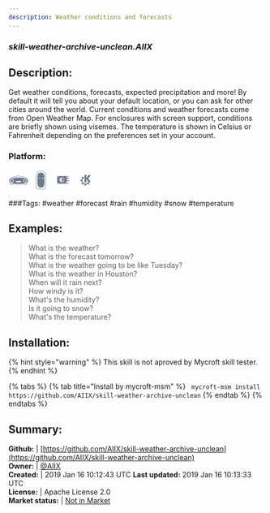 ```yaml
---
description: Weather conditions and forecasts
---
```


### _skill-weather-archive-unclean.AIIX_  
## Description:  
Get weather conditions, forecasts, expected precipitation and more!  By default it will tell
you about your default location, or you can ask for other cities around the world.
Current conditions and weather forecasts come from Open Weather Map.
For enclosures with screen support, conditions are briefly shown using visemes.
The temperature is shown in Celsius or Fahrenheit depending on the preferences set in your  account.  
### Platform:  
 ![Mark I](../.gitbook/assets/mark-1-icon.png)  ![Mark II](../.gitbook/assets/mark-2-icon.png)  ![Picroft](../.gitbook/assets/picroft-icon.png)  ![plasmoid](../.gitbook/assets/kde.png)   
  
###Tags: \#weather \#forecast \#rain \#humidity \#snow \#temperature   
## Examples:  
> What is the weather?  
> What is the forecast tomorrow?  
> What is the weather going to be like Tuesday?  
> What is the weather in Houston?  
> When will it rain next?  
> How windy is it?  
> What's the humidity?  
> Is it going to snow?  
> What's the temperature?  
  
## Installation:  
{% hint style="warning" %}
This skill is not aproved by Mycroft skill tester.
{% endhint %}
    
{% tabs %}
{% tab title="Install by mycroft-msm" %}
``` mycroft-msm install https://github.com/AIIX/skill-weather-archive-unclean```
{% endtab %}
  {% endtabs %}
    
## Summary:  
**Github:** | [https://github.com/AIIX/skill-weather-archive-unclean](https://github.com/AIIX/skill-weather-archive-unclean)  
**Owner:** | [@AIIX](https://github.com/AIIX)  
**Created:** | 2019 Jan 16 10:12:43 UTC  **Last updated:** 2019 Jan 16 10:13:33 UTC  
**License:** | Apache License 2.0  
**Market status:** | [Not in Market](https://market.mycroft.ai/skill/)  
